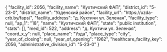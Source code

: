 {
    "facility_id": 2056,
    "facility_name": "Кухтичский ФАП",
    "district_id": "5-23-0",
    "district_name": "Узденский район",
    "facility_url": "https:\/\/uzda-crb.by\/faps\/",
    "facility_address": "д. Кухтичи ул. Зеленая",
    "facility_type": null,
    "ap_1": "18",
    "name": "Кухтичский ФАП",
    "state": "public institution",
    "stats": [],
    "med_id": 522,
    "address": "д. Кухтичи ул. Зеленая",
    "coord_x_y": null,
    "place_name": "Узда",
    "place_type": "city",
    "year_of_closing": null,
    "year_of_opening": "1962",
    "healthcare_facility_key": 2056,
    "administrative_division_id": "5-23-0"
}
